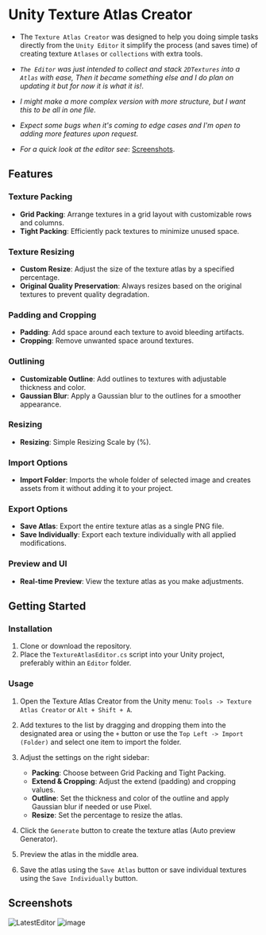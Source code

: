 # Unity Texture Atlas Creator
- The `Texture Atlas Creator` was designed to help you doing simple tasks directly from the `Unity Editor` it simplify the process (and saves time) of creating texture `Atlases` or `collections` with extra tools.
- *`The Editor` was just intended to collect and stack `2DTextures` into a `Atlas` with ease, Then it became something else and I do plan on updating it but for now it is what it is!*.

- *I might make a more complex version with more structure, but I want this to be all in one file.*<br>
- *Expect some bugs when it's coming to edge cases and I'm open to adding more features upon request.*
- *For a quick look at the editor see*: [Screenshots](#screenshots).

## Features

### Texture Packing
- **Grid Packing**: Arrange textures in a grid layout with customizable rows and columns.
- **Tight Packing**: Efficiently pack textures to minimize unused space.

### Texture Resizing
- **Custom Resize**: Adjust the size of the texture atlas by a specified percentage.
- **Original Quality Preservation**: Always resizes based on the original textures to prevent quality degradation.

### Padding and Cropping
- **Padding**: Add space around each texture to avoid bleeding artifacts.
- **Cropping**: Remove unwanted space around textures.

### Outlining
- **Customizable Outline**: Add outlines to textures with adjustable thickness and color.
- **Gaussian Blur**: Apply a Gaussian blur to the outlines for a smoother appearance.

### Resizing
- **Resizing**: Simple Resizing Scale by (%).

### Import Options
- **Import Folder**: Imports the whole folder of selected image and creates assets from it without adding it to your project.

### Export Options
- **Save Atlas**: Export the entire texture atlas as a single PNG file.
- **Save Individually**: Export each texture individually with all applied modifications.

### Preview and UI
- **Real-time Preview**: View the texture atlas as you make adjustments.

## Getting Started

### Installation

1. Clone or download the repository.
2. Place the `TextureAtlasEditor.cs` script into your Unity project, preferably within an `Editor` folder.

### Usage

1. Open the Texture Atlas Creator from the Unity menu: `Tools -> Texture Atlas Creator` or `Alt + Shift + A`.
2. Add textures to the list by dragging and dropping them into the designated area or using the `+` button or use the `Top Left -> Import (Folder)` and select one item to import the folder.
3. Adjust the settings on the right sidebar:
   - **Packing**: Choose between Grid Packing and Tight Packing.
   - **Extend & Cropping**: Adjust the extend (padding) and cropping values.
   - **Outline**: Set the thickness and color of the outline and apply Gaussian blur if needed or use Pixel.
   - **Resize**: Set the percentage to resize the atlas.

4. Click the `Generate` button to create the texture atlas (Auto preview Generator).
5. Preview the atlas in the middle area.
6. Save the atlas using the `Save Atlas` button or save individual textures using the `Save Individually` button.

## Screenshots
![LatestEditor](https://github.com/SirHolmstrom/Unity-Texture-Atlas-Creator/assets/71155336/1b191d2e-d26a-4222-82d2-87e15b3791c8)
![image](https://github.com/SirHolmstrom/Unity-Texture-Atlas-Creator/assets/71155336/d414bb6f-78fb-4130-b7dc-a65981dc9227)
